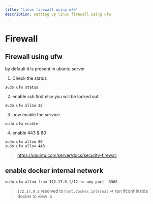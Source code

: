 ```yaml
---
title: "linux firewall using ufw"
description: setting up linux firewall using ufw
---
```


# Firewall

## Firewall using ufw
by default it is present in ubuntu server

1. Check the status 
```
sudo ufw status
```
2. enable ssh first else you will be locked out
```
sudo ufw allow 22
```
3. now enable the service
```
sudo ufw enable
```
4. enable 443 & 80
```
sudo ufw allow 80
sudo ufw allow 443
```

> https://ubuntu.com/server/docs/security-firewall

## enable docker internal network
```
sudo ufw allow from 172.17.0.1/12 to any port  3306
```
> `172.17.0.1` resolved to `host.docker.internal` => run ifconf inside docker to view ip



